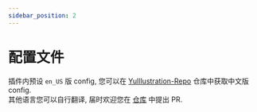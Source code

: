 ```yaml
---
sidebar_position: 2
---
```


# 配置文件

插件内预设 `en_US` 版 config, 您可以在 [YuIllustration-Repo](https://github.com/L1-An/YuIllustration-Repo) 仓库中获取中文版 config.  
其他语言您可以自行翻译, 届时欢迎您在 [仓库](https://github.com/L1-An/YuIllustration-Repo) 中提出 PR.